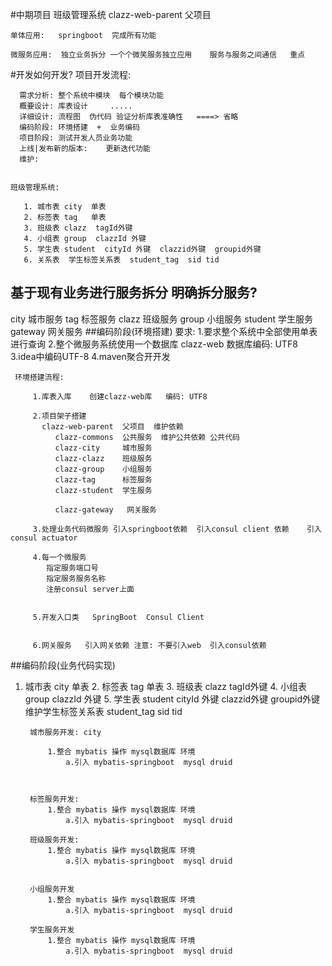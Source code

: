 #中期项目  班级管理系统   clazz-web-parent 父项目
 
    单体应用:   springboot  完成所有功能 
    
    微服务应用:  独立业务拆分 一个个微笑服务独立应用    服务与服务之间通信   重点
#开发如何开发?
项目开发流程:  
      
	  需求分析: 整个系统中模块  每个模块功能     
	  概要设计: 库表设计     .....                   
	  详细设计: 流程图  伪代码 验证分析库表准确性   ====> 省略
	  编码阶段: 环境搭建  +  业务编码
	  项目阶段: 测试开发人员业务功能
	  上线|发布新的版本:    更新迭代功能 
	  维护:     
	  
	
	班级管理系统:
	
	   1. 城市表 city  单表
	   2. 标签表 tag   单表
	   3. 班级表 clazz  tagId外键
	   4. 小组表 group  clazzId 外键
	   5. 学生表 student  cityId 外键  clazzid外键  groupid外键  
	   6. 关系表  学生标签关系表  student_tag  sid tid     
##	   基于现有业务进行服务拆分  明确拆分服务?
 city  城市服务
	   tag   标签服务
	   clazz 班级服务
	   group 小组服务
	   student 学生服务
	   gateway 网关服务
##编码阶段(环境搭建)
要求:  1.要求整个系统中全部使用单表进行查询    2.整个微服务系统使用一个数据库  clazz-web  数据库编码: UTF8   3.idea中编码UTF-8
	        4.maven聚合开开发  
	
		
     环境搭建流程:
	 
	     1.库表入库    创建clazz-web库   编码: UTF8
		 
		 2.项目架子搭建 
		   clazz-web-parent  父项目  维护依赖
		      clazz-commons  公共服务  维护公共依赖 公共代码
		      clazz-city     城市服务
			  clazz-clazz    班级服务
			  clazz-group    小组服务
			  clazz-tag      标签服务
			  clazz-student  学生服务
			  
			  clazz-gateway   网关服务
			  
	     3.处理业务代码微服务 引入springboot依赖  引入consul client 依赖    引入consul actuator
		 
		 4.每一个微服务
			指定服务端口号
			指定服务服务名称
			注册consul server上面
			
		 
		 5.开发入口类   SpringBoot  Consul Client
		 
		 
		 6.网关服务   引入网关依赖 注意: 不要引入web  引入consul依赖
##编码阶段(业务代码实现)
1. 城市表 city  单表
	   2. 标签表 tag   单表
	   3. 班级表 clazz  tagId外键
	   4. 小组表 group  clazzId 外键
	   5. 学生表 student  cityId 外键  clazzid外键  groupid外键  
	             维护学生标签关系表  student_tag  sid tid     
	
	    
		城市服务开发: city
			
			1.整合 mybatis 操作 mysql数据库 环境
				a.引入 mybatis-springboot  mysql druid

			
			
		标签服务开发:
			1.整合 mybatis 操作 mysql数据库 环境
				a.引入 mybatis-springboot  mysql druid
				
		班级服务开发:
			1.整合 mybatis 操作 mysql数据库 环境
				a.引入 mybatis-springboot  mysql druid
			
		
		小组服务开发
			1.整合 mybatis 操作 mysql数据库 环境
				a.引入 mybatis-springboot  mysql druid
		
		学生服务开发
			1.整合 mybatis 操作 mysql数据库 环境
				a.引入 mybatis-springboot  mysql druid